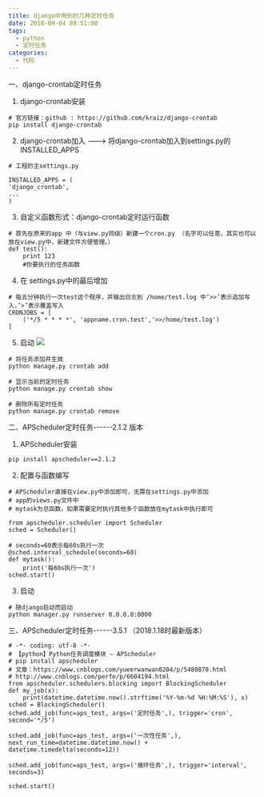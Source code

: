 ```yaml
---
title: django中用到的几种定时任务
date: 2018-09-04 09:51:00
tags:
  - python
  - 定时任务
categories:
  - 代码
---
```

一、django-crontab定时任务
1. django-crontab安装
```
# 官方链接：github : https://github.com/kraiz/django-crontab
pip install django-crontab
```

2. django-crontab加入 ---> 将django-crontab加入到settings.py的INSTALLED_APPS
```
# 工程的主settings.py

INSTALLED_APPS = (
'django_crontab',
...
)
```

3.  自定义函数形式：django-crontab定时运行函数
```
# 首先在原来的app 中（与view.py同级）新建一个cron.py （名字可以任意，其实也可以放在view.py中，新建文件方便管理。）
def test():
    print 123
    #你要执行的任务函数
```

4. 在 settings.py中的最后增加
```
# 每五分钟执行一次test这个程序，并输出日志到 /home/test.log 中‘>>’表示追加写入，’>’表示覆盖写入
CRONJOBS = [
    ('*/5 * * * *', 'appname.cron.test','>>/home/test.log')
]
```

5. 启动
![](images/screenshot_1516257439396.png)
```
# 将任务添加并生效
python manage.py crontab add 

# 显示当前的定时任务 
python manage.py crontab show

# 删除所有定时任务 
python manage.py crontab remove
```

二、APScheduler定时任务------2.1.2 版本
1. APScheduler安装
```
pip install apscheduler==2.1.2 
```

2. 配置与函数编写
```
# APScheduler直接在view.py中添加即可，无需在settings.py中添加
# app的views.py文件中
# mytask为总函数，如果需要定时执行其他多个函数放在mytask中执行即可

from apscheduler.scheduler import Scheduler  
sched = Scheduler()  

# seconds=60表示每60s执行一次
@sched.interval_schedule(seconds=60)  
def mytask():  
    print('每60s执行一次')
sched.start()
```

3. 启动
```
# 随django启动而启动
python manager.py runserver 0.0.0.0:8000  
```

三、APScheduler定时任务------3.5.1 （2018.1.18时最新版本）
```
# -*- coding: utf-8 -*-
# 【python】Python任务调度模块 – APScheduler  
# pip install apscheduler
# 文章：https://www.cnblogs.com/yueerwanwan0204/p/5480870.html
# http://www.cnblogs.com/perfe/p/6604194.html
from apscheduler.schedulers.blocking import BlockingScheduler
def my_job(x):
	print(datetime.datetime.now().strftime('%Y-%m-%d %H:%M:%S'), x)
sched = BlockingScheduler()
sched.add_job(func=aps_test, args=('定时任务',), trigger='cron', second='*/5')

sched.add_job(func=aps_test, args=('一次性任务',), next_run_time=datetime.datetime.now() + datetime.timedelta(seconds=12))

sched.add_job(func=aps_test, args=('循环任务',), trigger='interval', seconds=3)

sched.start()
```